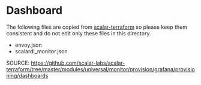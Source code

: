 # Dashboard

The following files are copied from [scalar-terraform](https://github.com/scalar-labs/scalar-terraform/tree/master/modules/universal/monitor/provision/grafana/provisioning/dashboards) so please keep them consistent and do not edit only these files in this directory.

* envoy.json
* scalardl_monitor.json

SOURCE: https://github.com/scalar-labs/scalar-terraform/tree/master/modules/universal/monitor/provision/grafana/provisioning/dashboards
